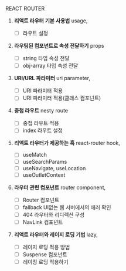 REACT ROUTER

1. **리액트 라우터 기본 사용법**
   usage,

   - [ ] 라우트 설정
   <!-- - [ ] 기초 예제 작성 -->

2. **라우팅된 컴포넌트로 속성 전달하기**
   props

   - [ ] string 타입 속성 전달
   - [ ] obj-array 타입 속성 전달

3. **URI/URL 파라미터**
   uri parameter,

   - [ ] URI 파라미터 적용
   - [ ] URI 파라미터 적용(클래스 컴포넌트)

4. **중첩 라우트**
   nesty route

   - [ ] 중첩 라우트 적용
   - [ ] index 라우트 설정

5. **리액트 라우터가 제공하는 훅**
   react-router hook,

   - [ ] useMatch
   - [ ] useSearchParams
   - [ ] useNavigate, useLocation
   - [ ] useOutletContext

6. **라우터 관련 컴포넌트**
   router component,

   - [ ] Router 컴포넌트
   - [ ] fallback UI없는 웹 서버에서의 에러 확인
   - [ ] 404 라우터와 리디렉션 구성
   - [ ] NavLink 컴포넌트

7. **리액트 라우터와 레이지 로딩 기법**
   lazy,
   - [ ] 레이지 로딩 적용 방법
   - [ ] Suspense 컴포넌트
   - [ ] 레이징 로딩 적용하기
